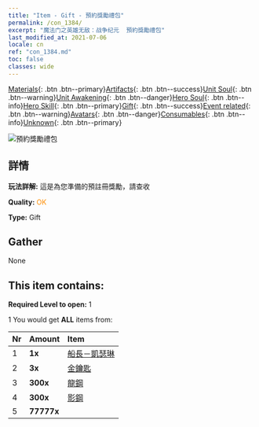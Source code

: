 ```yaml
---
title: "Item - Gift - 預約獎勵禮包"
permalink: /con_1384/
excerpt: "魔法门之英雄无敌：战争纪元  預約獎勵禮包"
last_modified_at: 2021-07-06
locale: cn
ref: "con_1384.md"
toc: false
classes: wide
---
```

 [Materials](/ItemsCN/){: .btn .btn--primary}[Artifacts](/ItemsCN/Artifacts/){: .btn .btn--success}[Unit Soul](/ItemsCN/UnitSoul/){: .btn .btn--warning}[Unit Awakening](/ItemsCN/UnitAwakening/){: .btn .btn--danger}[Hero Soul](/ItemsCN/HeroSoul/){: .btn .btn--info}[Hero Skill](/ItemsCN/HeroSkill/){: .btn .btn--primary}[Gift](/ItemsCN/Gift/){: .btn .btn--success}[Event related](/ItemsCN/Events/){: .btn .btn--warning}[Avatars](/ItemsCN/Avatars/){: .btn .btn--danger}[Consumables](/ItemsCN/Consumables/){: .btn .btn--info}[Unknown](/ItemsCN/Unknown/){: .btn .btn--primary}

 ![預約獎勵禮包](/images/t/i_907182.png)

## 詳情
 **玩法詳解:** 這是為您準備的預註冊獎勵，請查收

 **Quality:** <span style="color: #FF8C00">OK</span>

 **Type:** Gift

## Gather

  None

## This item contains:

 **Required Level to open:** 1

 1 You would get **ALL** items  from:

  | Nr | Amount |     Item    |
  |:---|:-------|:------------|
  | 1 |  **1x** | [船長－凱瑟琳](/cn/Items/con_1029/) |  | 
  | 2 |  **3x** | [金鑰匙](/cn/Items/con_783/) |  | 
  | 3 |  **300x** | [龍鋼](/cn/Items/con_880/) |  | 
  | 4 |  **300x** | [影鋼](/cn/Items/con_881/) |  | 
  | 5 |  **77777x** | <i class="fas fa-coins"/> |  | 
